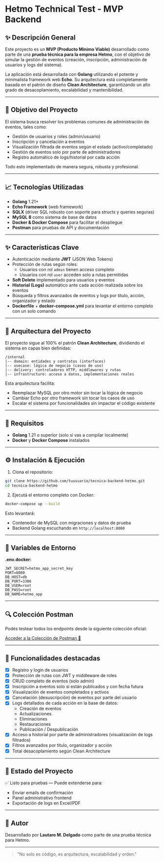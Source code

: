 # Hetmo Technical Test - MVP Backend

## ✨ Descripción General

Este proyecto es un **MVP (Producto Mínimo Viable)** desarrollado como parte de una **prueba técnica para la empresa Hetmo**, con el objetivo de simular la gestión de eventos (creación, inscripción, administración de usuarios y logs del sistema).

La aplicación está desarrollada con **Golang** utilizando el potente y minimalista framework web **Echo**. Su arquitectura está completamente basada en el patrón de diseño **Clean Architecture**, garantizando un alto grado de desacoplamiento, escalabilidad y mantenibilidad.

---

## 🏒 Objetivo del Proyecto

El sistema busca resolver los problemas comunes de administración de eventos, tales como:

- Gestión de usuarios y roles (admin/usuario)
- Inscripción y cancelación a eventos
- Visualización filtrada de eventos según el estado (activo/completado)
- Gestión de eventos solo por parte de administradores
- Registro automático de logs/historial por cada acción

Todo esto implementado de manera segura, robusta y profesional.

---

## 📈 Tecnologías Utilizadas

- **Golang** 1.21+
- **Echo Framework** (web framework)
- **SQLX** (driver SQL robusto con soporte para structs y queries seguras)
- **MySQL 8** como sistema de base de datos
- **Docker & Docker Compose** para facilitar el despliegue
- **Postman** para pruebas de API y documentación

---

## ✨ Características Clave

- Autenticación mediante **JWT** (JSON Web Tokens)
- Protección de rutas según roles:
  - Usuarios con rol `admin` tienen acceso completo
  - Usuarios con rol `user` acceden solo a rutas permitidas
- **Soft Delete** implementado para usuarios y eventos
- **Historial (Logs)** automático ante cada acción realizada sobre los eventos
- Búsqueda y filtros avanzados de eventos y logs por título, acción, organizador y estado
- **Dockerfile** + **docker-compose.yml** para levantar el entorno completo con un solo comando

---

## 🧰 Arquitectura del Proyecto

El proyecto sigue al 100% el patrón **Clean Architecture**, dividiendo el sistema en capas bien definidas:

```
/internal
|-- domain: entidades y contratos (interfaces)
|-- usecase: lógica de negocio (casos de uso)
|-- delivery: controladores HTTP, middlewares y rutas
|-- infrastructure: acceso a datos, implementaciones reales
```

Esta arquitectura facilita:

- Reemplazar MySQL por otro motor sin tocar la lógica de negocio
- Cambiar Echo por otro framework sin tocar los casos de uso
- Escalar el sistema por funcionalidades sin impactar el código existente

---

## 🚀 Requisitos

- **Golang** 1.21 o superior (solo si vas a compilar localmente)
- **Docker** y **Docker Compose** instalados

---

## ⚙️ Instalación & Ejecución

1. Clona el repositorio:

```bash
git clone https://github.com/tuusuario/tecnica-backend-hetmo.git
cd tecnica-backend-hetmo
```

2. Ejecutá el entorno completo con Docker:

```bash
docker-compose up --build
```

Esto levantará:
- Contenedor de MySQL con migraciones y datos de prueba
- Backend Golang escuchando en `http://localhost:8080`

---

## 🔧 Variables de Entorno

**.env.docker:**
```dotenv
JWT_SECRET=hetmo_app_secret_key
PORT=8080
DB_HOST=db
DB_PORT=3306
DB_USER=root
DB_PASS=root
DB_NAME=hetmo_app
```

---

## 🔍 Colección Postman

Podés testear todos los endpoints desde la siguiente colección oficial:

[Acceder a la Colección de Postman 🔗](https://web.postman.co/workspace/fa624846-2b1b-428c-82eb-2c2f2a248207/documentation/36816741-38cdcef7-c0de-4625-8e9c-4a49c314d8f1)

---

## 🌟 Funcionalidades destacadas

- [x] Registro y login de usuarios
- [x] Protección de rutas con JWT y middleware de roles
- [x] CRUD completo de eventos (solo admin)
- [x] Inscripción a eventos solo si están publicados y con fecha futura
- [x] Visualización de eventos completados y activos
- [x] Cancelación (desuscripción) de eventos por parte del usuario
- [x] Logs detallados de cada acción en la base de datos:
  - Creación de eventos
  - Actualizaciones
  - Eliminaciones
  - Restauraciones
  - Publicación / Despublicación
- [x] Acceso a historial por parte de administradores (visualización de logs filtrados)
- [x] Filtros avanzados por título, organizador y acción
- [x] Total desacoplamiento según Clean Architecture

---

## 📅 Estado del Proyecto

✅ Listo para pruebas — Puede extenderse para:
- Enviar emails de confirmación
- Panel administrativo frontend
- Exportación de logs en Excel/PDF

---

## 🌟 Autor

Desarrollado por **Lautaro M. Delgado** como parte de una prueba técnica para Hetmo.

---

> "No solo es código, es arquitectura, escalabilidad y orden."

